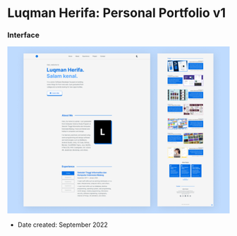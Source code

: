 # Luqman Herifa: Personal Portfolio v1

### Interface
![Interface](https://raw.githubusercontent.com/luqmanherifa/luqman-herifa-personal-portfolio-v2/main/public/works/luqmanherifav1.png)

- Date created: September 2022

